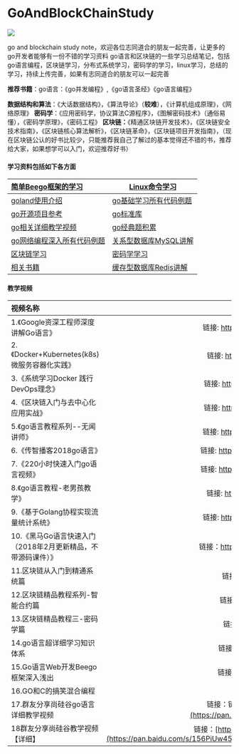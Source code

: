 # GoAndBlockChainStudy

[![](https://img.shields.io/badge/Auther-blog-blue.svg)](https://github.com/wumansgy)    



go and blockchain study note，欢迎各位志同道合的朋友一起完善，让更多的go开发者能够有一份不错的学习资料
go语言和区块链的一些学习总结笔记，包括go语言编程，区块链学习，分布式系统学习，密码学的学习，linux学习，总结的学习，持续上传完善，如果有志同道合的朋友可以一起完善

**推荐书籍**：go语言：《go并发编程》,《go语言圣经》《go语言编程》

**数据结构和算法**：《大话数据结构》，《算法导论》（**较难**），《计算机组成原理》，《网络原理》
**密码学**：《应用密码学，协议算法C源程序》，《图解密码技术》（通俗易懂），《密码学原理》，《密码工程》
**区块链：**《精通区块链开发技术》，《区块链安全技术指南》，《区块链核心算法解析》，《区块链革命》，《区块链项目开发指南》，（现在区块链公认的好书比较少，只能推荐我自己了解过的基本觉得还不错的书，推荐给大家，如果想学可以入门，欢迎推荐好书）

#### 学习资料包括如下各方面

| [简单Beego框架的学习](https://github.com/wumansgy/GoAndBlockChainStudy/tree/master/Beego%E6%A1%86%E6%9E%B6%E7%9A%84%E5%AD%A6%E4%B9%A0) | [Linux命令学习](https://github.com/wumansgy/GoAndBlockChainStudy/tree/master/Linux%E5%AD%A6%E4%B9%A0) |
| :----------------------------------------------------------- | ------------------------------------------------------------ |
| [goland使用介绍](https://github.com/wumansgy/GoAndBlockChainStudy/tree/master/goland%E4%BD%BF%E7%94%A8%E4%BB%8B%E7%BB%8D) | [go基础学习所有代码例题](https://github.com/wumansgy/GoAndBlockChainStudy/tree/master/go%E5%9F%BA%E7%A1%80%E5%AD%A6%E4%B9%A0%E6%89%80%E6%9C%89%E4%BB%A3%E7%A0%81%E4%BE%8B%E9%A2%98) |
| [go开源项目参考](https://github.com/wumansgy/GoAndBlockChainStudy/tree/master/go%E5%BC%80%E6%BA%90%E9%A1%B9%E7%9B%AE%E5%8F%82%E8%80%83) | [go标准库](https://github.com/wumansgy/GoAndBlockChainStudy/tree/master/go%E6%A0%87%E5%87%86%E5%BA%93) |
| [go相关详细教学视频](https://github.com/wumansgy/GoAndBlockChainStudy/tree/master/go%E7%9B%B8%E5%85%B3%E6%95%99%E5%AD%A6%E8%A7%86%E9%A2%91) | [go经典题积累](https://github.com/wumansgy/GoAndBlockChainStudy/tree/master/go%E7%BB%8F%E5%85%B8%E9%A2%98%E7%A7%AF%E7%B4%AF) |
| [go网络编程深入所有代码例题](https://github.com/wumansgy/GoAndBlockChainStudy/tree/master/go%E7%BD%91%E7%BB%9C%E7%BC%96%E7%A8%8B%E6%B7%B1%E5%85%A5%E6%89%80%E6%9C%89%E4%BB%A3%E7%A0%81%E4%BE%8B%E9%A2%98%E7%AC%94%E8%AE%B0) | [关系型数据库MySQL讲解](https://github.com/wumansgy/GoAndBlockChainStudy/tree/master/%E5%85%B3%E7%B3%BB%E5%9E%8B%E6%95%B0%E6%8D%AE%E5%BA%93MySQL%E8%AE%B2%E8%A7%A3) |
| [区块链学习](https://github.com/wumansgy/GoAndBlockChainStudy/tree/master/%E5%8C%BA%E5%9D%97%E9%93%BE%E5%AD%A6%E4%B9%A0) | [密码学学习](https://github.com/wumansgy/GoAndBlockChainStudy/tree/master/%E5%AF%86%E7%A0%81%E5%AD%A6%E5%AD%A6%E4%B9%A0) |
| [相关书籍](https://github.com/wumansgy/GoAndBlockChainStudy/tree/master/%E7%9B%B8%E5%85%B3%E4%B9%A6%E7%B1%8D) | [缓存型数据库Redis讲解](https://github.com/wumansgy/GoAndBlockChainStudy/tree/master/%E7%BC%93%E5%AD%98%E5%9E%8B%E6%95%B0%E6%8D%AE%E5%BA%93redis%E8%AE%B2%E8%A7%A3) |

#### 教学视频

| 视频名称                                                     |                             链接                             |
| :----------------------------------------------------------- | :----------------------------------------------------------: |
| 1.《Google资深工程师深度讲解Go语言》                         | 链接: <https://pan.baidu.com/s/1IGM-Zqz92AdkskqjBxpeDA> 密码：b9wc |
| 2.《Docker+Kubernetes(k8s)微服务容器化实践》                 | 链接: <https://pan.baidu.com/s/1dRixHcR6KkmlTkjqc4eR2A> 密码: 88rh |
| 3.《系统学习Docker 践行DevOps理念》                          | 链接: <https://pan.baidu.com/s/1sJlyGIXhX5Z8wy9KTMQMFg> 密码: kvhr |
| 4.《区块链入门与去中心化应用实战》                           | 链接: <https://pan.baidu.com/s/1BP7UelCYCZ-DBq_vzKpXVw> 密码: 2wfr |
| 5.《go语言教程系列--无闻讲师》                               | 链接: <https://pan.baidu.com/s/1MICn4I-gYl8Wb65bAzEXWA> 密码: 17kq |
| 6.《传智播客2018go语言》                                     | 链接: <https://pan.baidu.com/s/1opGP5gUHBAuw4QvqFFaxKA> 密码: 6ewg |
| 7.《220小时快速入门go语言视频》                              | 链接: <https://pan.baidu.com/s/1SOybRHWSpbu16D4SmPR_Fg> 密码: ss32 |
| 8.《go语言教程-老男孩教学》                                  | 链接: <https://pan.baidu.com/s/1TfApasVzngYRxxHotq-4Fg> 密码: yqqs |
| 9.《基于Golang协程实现流量统计系统》                         | 链接: <https://pan.baidu.com/s/1CDnuKHJn0BA9OAnsmd8adA> 密码: qjr3 |
| 10.《黑马Go语言快速入门（2018年2月更新精品，不带源码课件）》 | 链接：<https://pan.baidu.com/s/1u50RcepOgGmgar0FG_bOMw> 密码: wckx |
| 11.区块链从入门到精通系统篇                                  |   链接：<https://pan.baidu.com/s/1NXbX3gS4agQgtaylUikDZw>    |
| 12.区块链精品教程系列-智能合约篇                             |   链接：<https://pan.baidu.com/s/16PGS7LBzC-INX8Vg6XakKQ>    |
| 13.区块链精品教程三-密码学篇                                 |   链接：<https://pan.baidu.com/s/11orEFkPmf2pJk-z6xTB9fg>    |
| 14.go语言超详细学习知识体系                                  |   链接：<https://pan.baidu.com/s/1ARSmrpMLoPe_EqWXqMQYlg>    |
| 15.Go语言Web开发Beego框架深入浅出                            |   链接：<https://pan.baidu.com/s/1hG1lYDsy5WsLHwsRSNGWTg>    |
| 16.GO和C的搞笑混合编程                                       |           链接：<https://pan.baidu.com/s/1c1DZzjE>           |
| 17.群友分享尚硅谷go语言详细教学视频                          | 链接：链接：[https://pan.baidu.com/s/1pjvxEngFdsnPdgoFoO7HMQ ](https://pan.baidu.com/s/1pjvxEngFdsnPdgoFoO7HMQ%C2%A0) 提取码：yety |
| 18群友分享尚硅谷教学视频【详细】                             | 链接：[https://pan.baidu.com/s/156PiUw45aEmKLbyqFM6Iqw 提取码：I768](https://pan.baidu.com/s/156PiUw45aEmKLbyqFM6Iqw%C2%A0%E6%8F%90%E5%8F%96%E7%A0%81%EF%BC%9AI768) |

